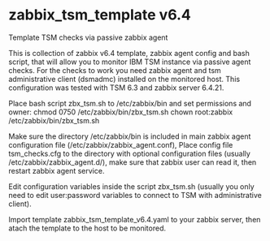 # zabbix_tsm_template v6.4
Template TSM checks via passive zabbix agent

This is collection of zabbix v6.4 template, zabbix agent config and bash script, that will allow you to monitor IBM TSM instance via passive agent checks.
For the checks to work you need zabbix agent and tsm administrative client (dsmadmc) installed on the monitored host.
This configuration was tested with TSM 6.3 and zabbix server 6.4.21.

Place bash script zbx_tsm.sh to /etc/zabbix/bin and set permissions and owner: 
chmod 0750 /etc/zabbix/bin/zbx_tsm.sh
chown root:zabbix /etc/zabbix/bin/zbx_tsm.sh

Make sure the directory /etc/zabbix/bin is included in main zabbix agent configuration file (/etc/zabbix/zabbix_agent.conf),
Place config file tsm_checks.cfg to the directory with optional configuration files (usually /etc/zabbix/zabbix_agent.d/), make sure that zabbix user can read it, then restart zabbix agent service.

Edit configuration variables inside the script zbx_tsm.sh (usually you only need to edit user:password variables to connect to TSM with administrative client).

Import template zabbix_tsm_template_v6.4.yaml to your zabbix server, then atach the template to the host to be monitored.

